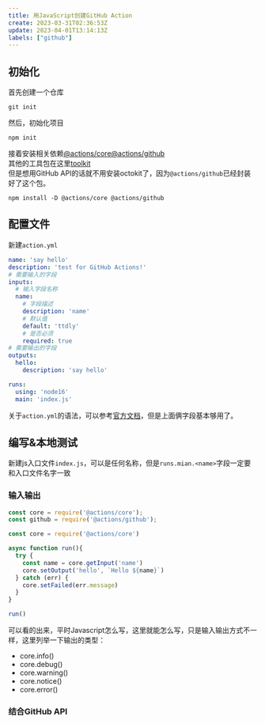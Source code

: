 ```yaml
---
title: 用JavaScript创建GitHub Action
create: 2023-03-31T02:36:53Z
update: 2023-04-01T13:14:13Z
labels: ["github"]
---
```


## 初始化
首先创建一个仓库
```shell
git init
```
然后，初始化项目
```shell
npm init
```
接着安装相关依赖[@actions/core](https://github.com/actions/toolkit/tree/main/packages/core)[@actions/github](https://github.com/actions/toolkit/tree/main/packages/github)  
其他的工具包在这里[toolkit](https://github.com/actions/toolkit)  
但是想用GitHub API的话就不用安装octokit了，因为`@actions/github`已经封装好了这个包。
```shell
npm install -D @actions/core @actions/github
```

## 配置文件
新建`action.yml`
```yaml
name: 'say hello'
description: 'test for GitHub Actions!'
# 需要输入的字段
inputs:
  # 输入字段名称
  name:
    # 字段描述
    description: 'name'
    # 默认值 
    default: 'ttdly'
    # 是否必须
    required: true
# 需要输出的字段
outputs: 
  hello: 
    description: 'say hello'

runs:
  using: 'node16'
  main: 'index.js'
```
关于`action.yml`的语法，可以参考[官方文档](https://docs.github.com/en/actions/creating-actions/metadata-syntax-for-github-actions#outputs-for-docker-container-and-javascript-actions)，但是上面俩字段基本够用了。

## 编写&本地测试
新建js入口文件`index.js`，可以是任何名称，但是`runs.mian.<name>`字段一定要和入口文件名字一致
### 输入输出
```javascript
const core = require('@actions/core');
const github = require('@actions/github');

const core = require('@actions/core')

async function run(){
  try {
    const name = core.getInput('name')
    core.setOutput('hello', `Hello ${name}`)
  } catch (err) {
    core.setFailed(err.message)
  }
}

run()
```
可以看的出来，平时Javascript怎么写，这里就能怎么写，只是输入输出方式不一样，这里列举一下输出的类型：
- core.info()
- core.debug()
- core.warning()
- core.notice()
- core.error()

### 结合GitHub API
